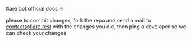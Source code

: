 flare bot official docs 🔥

please to commit changes, fork the repo and send a mail to contact@flare.rest with the changes you did, then ping a developer so we can check your changes
